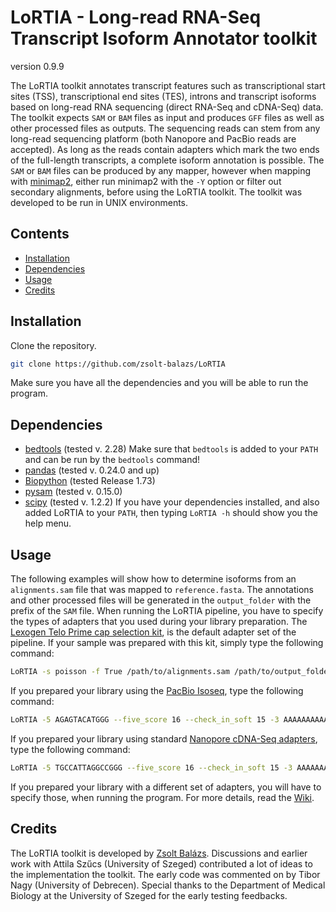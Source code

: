 # LoRTIA - Long-read RNA-Seq Transcript Isoform Annotator toolkit
version 0.9.9

The LoRTIA toolkit annotates transcript features such as transcriptional start sites (TSS), transcriptional end sites (TES), introns and transcript isoforms based on long-read RNA sequencing (direct RNA-Seq and cDNA-Seq) data. The toolkit expects `SAM` or `BAM` files as input and produces `GFF` files as well as other processed files as outputs. The sequencing reads can stem from any long-read sequencing platform (both Nanopore and PacBio reads are accepted). As long as the reads contain adapters which mark the two ends of the full-length transcripts, a complete isoform annotation is possible. The `SAM` or `BAM` files can be produced by any mapper, however when mapping with [minimap2], either run minimap2 with the `-Y` option or filter out secondary alignments, before using the LoRTIA toolkit. The toolkit was developed to be run in UNIX environments.

## Contents

- [Installation](#installation)
- [Dependencies](#dependencies)
- [Usage](#usage)
- [Credits](#credits)

## <a name="installation"></a>Installation
Clone the repository.
```sh
git clone https://github.com/zsolt-balazs/LoRTIA
```
Make sure you have all the dependencies and you will be able to run the program.

## <a name="dependencies"></a>Dependencies
- [bedtools] (tested v. 2.28) Make sure that `bedtools` is added to your `PATH` and can be run by the `bedtools` command!
- [pandas] (tested v. 0.24.0 and up)
- [Biopython] (tested Release 1.73)
- [pysam] (tested v. 0.15.0)
- [scipy] (tested v. 1.2.2)
If you have your dependencies installed, and also added LoRTIA to your `PATH`, then typing `LoRTIA -h` should show you the help menu.

## <a name="usage"></a>Usage
The following examples will show how to determine isoforms from an `alignments.sam` file that was mapped to `reference.fasta`. The annotations and other processed files will be generated in the `output_folder` with the prefix of the `SAM` file.
When running the LoRTIA pipeline, you have to specify the types of adapters that you used during your library preparation.
The [Lexogen Telo Prime cap selection kit], is the default adapter set of the pipeline. If your sample was prepared with this kit, simply type the following command: 
```sh
LoRTIA -s poisson -f True /path/to/alignments.sam /path/to/output_folder /path/to/reference.fasta
```
If you prepared your library using the [PacBio Isoseq], type the following command: 
```sh
LoRTIA -5 AGAGTACATGGG --five_score 16 --check_in_soft 15 -3 AAAAAAAAAAAAAAA --three_score 18 -s poisson -f True /path/to/alignments.sam /path/to/output_folder /path/to/reference.fasta
```
If you prepared your library using standard [Nanopore cDNA-Seq adapters], type the following command: 
```sh
LoRTIA -5 TGCCATTAGGCCGGG --five_score 16 --check_in_soft 15 -3 AAAAAAAAAAAAAAA --three_score 16 -s poisson -f True /path/to/alignments.sam /path/to/output_folder /path/to/reference.fasta
```
If you prepared your library with a different set of adapters, you will have to specify those, when running the program.
For more details, read the [Wiki].

## <a name="credits"></a>Credits
The LoRTIA toolkit is developed by [Zsolt Balázs]. Discussions and earlier work with Attila Szűcs (University of Szeged) contributed a lot of ideas to the implementation the toolkit. The early code was commented on by Tibor Nagy (University of Debrecen). Special thanks to the Department of Medical Biology at the University of Szeged for the early testing feedbacks.

[minimap2]: https://github.com/lh3/minimap2
[bedtools]: https://bedtools.readthedocs.io/en/latest/content/installation.html
[pandas]: https://pandas.pydata.org/pandas-docs/stable/install.html
[Biopython]: http://biopython.org/DIST/docs/install/Installation.html
[pysam]: https://pysam.readthedocs.io/en/latest/installation.html
[scipy]: https://www.scipy.org/install.html
[Lexogen Telo Prime cap selection kit]: https://www.lexogen.com/wp-content/uploads/2015/03/013PF032V0100_TeloPrime.pdf
[PacBio Isoseq]: https://www.pacb.com/blog/introduction-of-the-iso-seq-method-state-of-the-art-for-full-length-transcriptome-sequencing/
[Nanopore cDNA-Seq adapters]: https://nanoporetech.com/resource-centre/guide-cdna-sequencing-oxford-nanopore
[Wiki]: https://github.com/zsolt-balazs/LoRTIA/wiki
[Zsolt Balázs]: https://github.com/zsolt-balazs/

